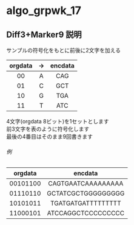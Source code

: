 # algo_grpwk_17
## Diff3+Marker9 説明
サンプルの符号化をもとに前後に2文字を加える


| orgdata |->| encdata |
|:---:|:---:|:---:| 
| 00 |A| CAG |
| 01 |C| GCT |
| 10 |G| TGA |
| 11 |T| ATC |

4文字(orgdata 8ビット)を1セットとします  
前3文字を表のように符号化します  
最後の4番目はそのまま9回書きます  
###### 例  
| orgdata | encdata |
|:---:|:---:| 
| 00101100 | CAGTGAATCAAAAAAAAA |
| 01110110 | GCTATCGCTGGGGGGGGG |
| 10101011 | TGATGATGATTTTTTTTT |
| 11000101 | ATCCAGGCTCCCCCCCCC |
